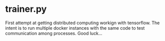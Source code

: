 # trainer.py
First attempt at getting distributed computing workign with tensorflow.
The intent is to run multiple docker instances with the same code to test communication among processes.
Good luck...
